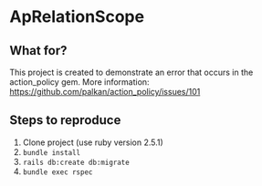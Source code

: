 # ApRelationScope

## What for?
This project is created to demonstrate an error that occurs in the action_policy gem. More information: https://github.com/palkan/action_policy/issues/101

## Steps to reproduce

1. Clone project (use ruby version 2.5.1)
2. `bundle install`
3. `rails db:create db:migrate`
4. `bundle exec rspec`
